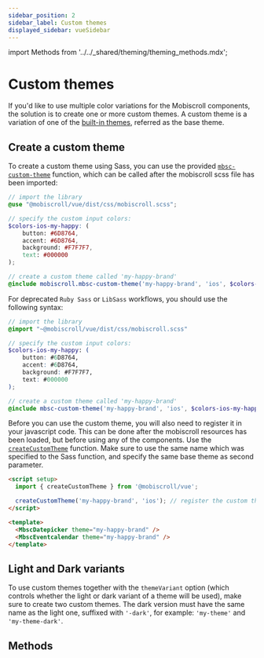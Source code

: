 ```yaml
---
sidebar_position: 2
sidebar_label: Custom themes
displayed_sidebar: vueSidebar
---
```


import Methods from '../../_shared/theming/theming_methods.mdx';

# Custom themes

If you'd like to use multiple color variations for the Mobiscroll components, the solution is to create one or more custom themes. A custom theme is a variation of one of the [built-in themes](./built-in-themes), referred as the base theme.

## Create a custom theme

To create a custom theme using Sass, you can use the provided [`mbsc-custom-theme`](#method-mbsc-custom-theme) function, which can be called after the mobiscroll scss file has been imported:

```scss
// import the library
@use "@mobiscroll/vue/dist/css/mobiscroll.scss";

// specify the custom input colors:
$colors-ios-my-happy: (
    button: #6D8764,
    accent: #6D8764,
    background: #F7F7F7,
    text: #000000
);

// create a custom theme called 'my-happy-brand'
@include mobiscroll.mbsc-custom-theme('my-happy-brand', 'ios', $colors-ios-my-happy);
```

For deprecated `Ruby Sass` or `LibSass` workflows, you should use the following syntax:

```scss
// import the library
@import "~@mobiscroll/vue/dist/css/mobiscroll.scss"

// specify the custom input colors:
$colors-ios-my-happy: (
    button: #6D8764,
    accent: #6D8764,
    background: #F7F7F7,
    text: #000000
);

// create a custom theme called 'my-happy-brand'
@include mbsc-custom-theme('my-happy-brand', 'ios', $colors-ios-my-happy);
```

Before you can use the custom theme, you will also need to register it in your javascript code. This can be done after the mobiscroll resources has been loaded, but before using any of the components. Use the [`createCustomTheme`](#method-createCustomTheme) function. Make sure to use the same name which was specified to the Sass function, and specify the same base theme as second parameter.

```html
<script setup>
  import { createCustomTheme } from '@mobiscroll/vue';

  createCustomTheme('my-happy-brand', 'ios'); // register the custom theme
</script>

<template>
  <MbscDatepicker theme="my-happy-brand" />
  <MbscEventcalendar theme="my-happy-brand" />
</template>
```

## Light and Dark variants

To use custom themes together with the `themeVariant` option (which controls whether the light or dark variant of a theme will be used), make sure to create two custom themes. The dark version must have the same name as the light one, suffixed with `'-dark'`, for example: `'my-theme'` and `'my-theme-dark'`.

<div className="option-list">

## Methods

<Methods />

</div>
